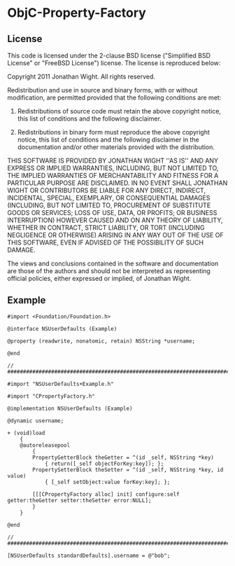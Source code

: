 # ObjC-Property-Factory

## License

This code is licensed under the 2-clause BSD license ("Simplified BSD License" or "FreeBSD License") license. The license is reproduced below:

Copyright 2011 Jonathan Wight. All rights reserved.

Redistribution and use in source and binary forms, with or without modification, are
permitted provided that the following conditions are met:

   1. Redistributions of source code must retain the above copyright notice, this list of
      conditions and the following disclaimer.

   2. Redistributions in binary form must reproduce the above copyright notice, this list
      of conditions and the following disclaimer in the documentation and/or other materials
      provided with the distribution.

THIS SOFTWARE IS PROVIDED BY JONATHAN WIGHT ''AS IS'' AND ANY EXPRESS OR IMPLIED
WARRANTIES, INCLUDING, BUT NOT LIMITED TO, THE IMPLIED WARRANTIES OF MERCHANTABILITY AND
FITNESS FOR A PARTICULAR PURPOSE ARE DISCLAIMED. IN NO EVENT SHALL JONATHAN WIGHT OR
CONTRIBUTORS BE LIABLE FOR ANY DIRECT, INDIRECT, INCIDENTAL, SPECIAL, EXEMPLARY, OR
CONSEQUENTIAL DAMAGES (INCLUDING, BUT NOT LIMITED TO, PROCUREMENT OF SUBSTITUTE GOODS OR
SERVICES; LOSS OF USE, DATA, OR PROFITS; OR BUSINESS INTERRUPTION) HOWEVER CAUSED AND ON
ANY THEORY OF LIABILITY, WHETHER IN CONTRACT, STRICT LIABILITY, OR TORT (INCLUDING
NEGLIGENCE OR OTHERWISE) ARISING IN ANY WAY OUT OF THE USE OF THIS SOFTWARE, EVEN IF
ADVISED OF THE POSSIBILITY OF SUCH DAMAGE.

The views and conclusions contained in the software and documentation are those of the
authors and should not be interpreted as representing official policies, either expressed
or implied, of Jonathan Wight.

## Example

    #import <Foundation/Foundation.h>

    @interface NSUserDefaults (Example)

    @property (readwrite, nonatomic, retain) NSString *username;

    @end

    // #############################################################################

    #import "NSUserDefaults+Example.h"

    #import "CPropertyFactory.h"

    @implementation NSUserDefaults (Example)

    @dynamic username;

    + (void)load
        {
        @autoreleasepool
            {
            PropertyGetterBlock theGetter = ^(id _self, NSString *key)
                { return([_self objectForKey:key]); };
            PropertySetterBlock theSetter = ^(id _self, NSString *key, id value)
                { [_self setObject:value forKey:key]; };

            [[[CPropertyFactory alloc] init] configure:self getter:theGetter setter:theSetter error:NULL];
            }
        }

    @end

    // #############################################################################

    [NSUserDefaults standardDefaults].username = @"bob";
